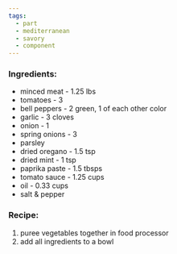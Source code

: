 ```yaml
---
tags:
  - part
  - mediterranean
  - savory
  - component
---
```

### Ingredients:
- minced meat - 1.25 lbs
- tomatoes - 3
- bell peppers - 2 green, 1 of each other color
- garlic - 3 cloves
- onion - 1
- spring onions - 3
- parsley
- dried oregano - 1.5 tsp
- dried mint - 1 tsp
- paprika paste - 1.5 tbsps
- tomato sauce - 1.25 cups
- oil - 0.33 cups
- salt & pepper

### Recipe:
1. puree vegetables together in food processor
2. add all ingredients to a bowl